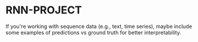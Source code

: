 # RNN-PROJECT
If you're working with sequence data (e.g., text, time series), maybe include some examples of predictions vs ground truth for better interpretability.

